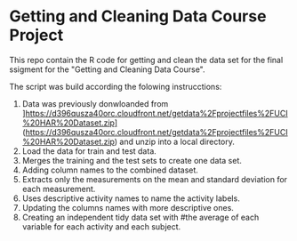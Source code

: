 # Getting and Cleaning Data Course Project

This repo contain the R code for getting and clean the data set for the final ssigment for the "Getting and Cleaning Data Course".

The script was build according the folowing instrucctions:

1. Data was previously donwloanded from ]https://d396qusza40orc.cloudfront.net/getdata%2Fprojectfiles%2FUCI%20HAR%20Dataset.zip] (https://d396qusza40orc.cloudfront.net/getdata%2Fprojectfiles%2FUCI%20HAR%20Dataset.zip) and unzip into a local directory.
2. Load the data for train and test data.
3. Merges the training and the test sets to create one data set.
4. Adding column names to the combined dataset.
5. Extracts only the measurements on the mean and standard deviation for each measurement.
6. Uses descriptive activity names to name the activity labels.
7. Updating the columns names with more descriptive ones.
8. Creating an independent tidy data set with #the average of each variable for each activity and each subject. 
